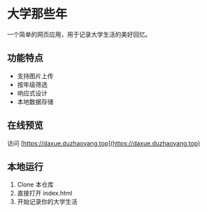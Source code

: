 # 大学那些年

一个简单的网页应用，用于记录大学生活的美好回忆。

## 功能特点

- 支持图片上传
- 按年级筛选
- 响应式设计
- 本地数据存储

## 在线预览

访问 [https://daxue.duzhaoyang.top](https://daxue.duzhaoyang.top)

## 本地运行

1. Clone 本仓库
2. 直接打开 index.html
3. 开始记录你的大学生活 